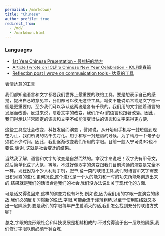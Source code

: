 ```yaml
---
permalink: /markdown/
title: "Chinese"
author_profile: true
redirect_from: 
  - /md/
  - /markdown.html
---
```


### Languages
* [1st Year Chinese Presentation - 最神秘的地方](https://www.youtube.com/watch?v=v4SGkCretdk#action=share&ab_channel=e-paperNTU-ICLP)
* [Article I wrote on ICLP's Chinese New Year Celebration - ICLP慶春節](http://140.112.185.137/epaper/index.php?id=2280)
* [Reflection post I wrote on communication tools - 达意的工具](达意的工具.docx)

表情达意的工具
 
我们都知道语言和文字都是我们世界上最重要的联络工具。要是想表示自己的感觉，提出自己的意见来，我们都可以使用这些工具。縱使不能说语言或是文字哪一個是更重要的，至少我们可以承认这两者是各有千秋的。我们用的文字随着语言的发展而改善。反过来说，随着文字的改变，我们所Art的语言也跟著改變。因此，我们得承认非常固定的语言和文字不如能演变很快的语言和文字来得更方便.
 
这些工具应社会改变，科技发展而演变 。譬如说，从开始用手机写一封短信到现在为止，我们所说的话千变万化。用手机写一封短信的时候，为了构成一个句子必须花不少时间。因此，我们逐渐改变我们所用的字眼。目前一般人宁可说3Q也不要说 谢谢. 这就是社会变迁的结果。
 
当然我了解，语言和文字的改变是自然而然的。拿汉字来说吧！汉字先有甲骨文，然后简单化成了大篆，等等。不过好像汉字的演变跟我们目前沟通的演变是完全不一样。现在因为不少人利用手机，臉书,这一类的联络工具,我们的语言和文字需要日积月累的进化.更何况说,这个进化是一个人的能力和一时的功夫所能够创造出来的.结果就是我们的话很合适我们的社会.我们没办法说出关于现代化的方面.

可是话又得说回来,这样的演变力也有坏处.例如说,因为我们用的字眼一直演变的缘故,我们必须反复习惯新的说法,字眼.可能会流于浅薄粗糙,以至于使用联络就又多出一层隔膜来.要是我们的字眼每年产生或消灭的话,我们怎么找到充分的联络方式呢?

总之,字眼的变形跟社会和科技发展是相辅相成的.不过免得流于出一层联络隔膜,我们修订字眼以前必须千锤百炼.



